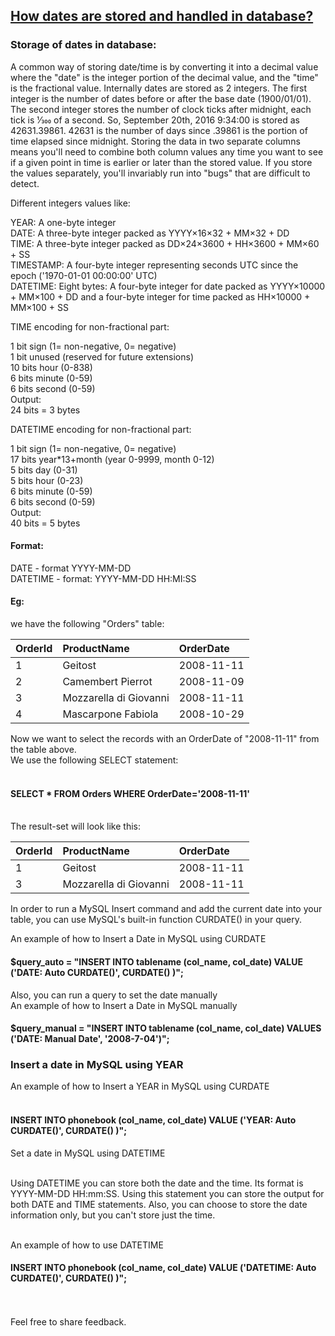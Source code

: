 ## [How dates are stored and handled in database?](https://prayuja-teli.github.io/Blog/Date)     


### Storage of dates in database:<br/>

A common way of storing date/time is by converting it into a decimal value where the "date" is the integer portion of the decimal value, and the "time" is the fractional value. Internally dates are stored as 2 integers. The first integer is the number of dates before or after the base date (1900/01/01). The second integer stores the number of clock ticks after midnight, each tick is 1⁄300 of a second. So, September 20th, 2016 9:34:00 is stored as 42631.39861. 42631 is the number of days since .39861 is the portion of time elapsed since midnight. Storing the data in two separate columns means you'll need to combine both column values any time you want to see if a given point in time is earlier or later than the stored value. If you store the values separately, you'll invariably run into "bugs" that are difficult to detect.<br/>

Different integers values like:<br/>

YEAR: A one-byte integer<br/>
DATE: A three-byte integer packed as YYYY×16×32 + MM×32 + DD<br/>
TIME: A three-byte integer packed as DD×24×3600 + HH×3600 + MM×60 + SS<br/>
TIMESTAMP: A four-byte integer representing seconds UTC since the epoch ('1970-01-01 00:00:00' UTC)<br/>
DATETIME: Eight bytes: A four-byte integer for date packed as YYYY×10000 + MM×100 + DD and a four-byte integer for time packed as HH×10000 + MM×100 + SS<br/>

TIME encoding for non-fractional part:<br/>

 1 bit sign    (1= non-negative, 0= negative)<br/>
 1 bit unused  (reserved for future extensions)<br/>
10 bits hour   (0-838)<br/>
 6 bits minute (0-59) <br/>
 6 bits second (0-59) <br/>
Output:<br/>
24 bits = 3 bytes<br/>

DATETIME encoding for non-fractional part:<br/>

 1 bit  sign         (1= non-negative, 0= negative)<br/>
17 bits year*13+month  (year 0-9999, month 0-12)<br/>
 5 bits day            (0-31)<br/>
 5 bits hour           (0-23)<br/>
 6 bits minute         (0-59)<br/>
 6 bits second         (0-59)<br/>
Output:<br/>
40 bits = 5 bytes<br/>


#### Format:<br/>

DATE - format YYYY-MM-DD<br/>
DATETIME - format: YYYY-MM-DD HH:MI:SS<br/>


#### Eg:<br/>

we have the following "Orders" table:<br/>

|OrderId     |  ProductName  |  OrderDate    | 
| :------------- | :------------- | :------------- | 
| 1 |   Geitost   |    2008-11-11   |
| 2 |   Camembert Pierrot   | 2008-11-09      |
| 3 |   Mozzarella di Giovanni  |   2008-11-11    |
| 4 |   Mascarpone Fabiola | 2008-10-29 |


Now we want to select the records with an OrderDate of "2008-11-11" from the table above.<br/>
We use the following SELECT statement:<br/><br/>
#### SELECT * FROM Orders WHERE OrderDate='2008-11-11'<br/><br/>
The result-set will look like this:<br/>

|OrderId     |  ProductName  |  OrderDate    | 
| :------------- | :------------- | :------------- |
| 1 |   Geitost   |    2008-11-11   |
| 3 |   Mozzarella di Giovanni  |   2008-11-11    |

 
 
In order to run a MySQL Insert command and add the current date into your table, you can use MySQL's built-in function CURDATE() in your query.<br/>

An example of how to Insert a Date in MySQL using CURDATE<br/>
#### $query_auto = "INSERT INTO tablename (col_name, col_date) VALUE ('DATE: Auto CURDATE()', CURDATE() )";<br/>
Also, you can run a query to set the date manually<br/>
An example of how to Insert a Date in MySQL manually<br/>
#### $query_manual = "INSERT INTO tablename (col_name, col_date) VALUES ('DATE: Manual Date', '2008-7-04')";<br/>

### Insert a date in MySQL using YEAR<br/>
 
An example of how to Insert a YEAR in MySQL using CURDATE<br/><br/>

#### INSERT INTO phonebook (col_name, col_date) VALUE ('YEAR: Auto CURDATE()', CURDATE() )";<br/>
Set a date in MySQL using DATETIME<br/><br/>

Using DATETIME you can store both the date and the time. Its format is YYYY-MM-DD HH:mm:SS. Using this statement you can store the output for both DATE and TIME statements. Also, you can choose to store the date information only, but you can't store just the time.<br/><br/>

An example of how to use DATETIME<br/>

#### INSERT INTO phonebook (col_name, col_date) VALUE ('DATETIME: Auto CURDATE()', CURDATE() )";<br/><br/><br/>





Feel free to share feedback.
